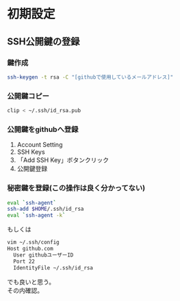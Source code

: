 # 初期設定

## SSH公開鍵の登録

### 鍵作成
```sh
ssh-keygen -t rsa -C "[githubで使用しているメールアドレス]"
```

### 公開鍵コピー
```sh
clip < ~/.ssh/id_rsa.pub
```

### 公開鍵をgithubへ登録
1. Account Setting
2. SSH Keys
3. 「Add SSH Key」ボタンクリック
4. 公開鍵登録

### 秘密鍵を登録(この操作は良く分かってない)
```sh
eval `ssh-agent`
ssh-add $HOME/.ssh/id_rsa
eval `ssh-agent -k`
```
もしくは
```sh
vim ~/.ssh/config
Host github.com
  User githubユーザーID
  Port 22
  IdentityFile ~/.ssh/id_rsa
```
でも良いと思う。  
その内確認。



